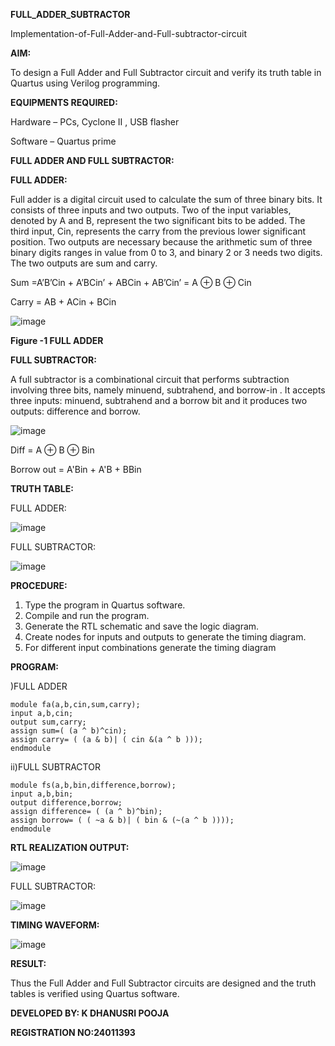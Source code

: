 **FULL_ADDER_SUBTRACTOR**

Implementation-of-Full-Adder-and-Full-subtractor-circuit

**AIM:**

To design a Full Adder and Full Subtractor circuit and verify its truth table in Quartus using Verilog programming.

**EQUIPMENTS REQUIRED:**

Hardware – PCs, Cyclone II , USB flasher

Software – Quartus prime

**FULL ADDER AND FULL SUBTRACTOR:**

**FULL ADDER:**

Full adder is a digital circuit used to calculate the sum of three binary bits. It consists of three inputs and two outputs. Two of the input variables, denoted by A and B, represent the two significant bits to be added. The third input, Cin, represents the carry from the previous lower significant position. Two outputs are necessary because the arithmetic sum of three binary digits ranges in value from 0 to 3, and binary 2 or 3 needs two digits. The two outputs are sum and carry.

Sum =A’B’Cin + A’BCin’ + ABCin + AB’Cin’ = A ⊕ B ⊕ Cin 

Carry = AB + ACin + BCin

![image](https://github.com/naavaneetha/FULL_ADDER_SUBTRACTOR/assets/154305477/0f30ba51-5ffb-4198-845f-18e054f675e7)

**Figure -1 FULL ADDER**

**FULL SUBTRACTOR:**

A full subtractor is a combinational circuit that performs subtraction involving three bits, namely minuend, subtrahend, and borrow-in . It accepts three inputs: minuend, subtrahend and a borrow bit and it produces two outputs: difference and borrow.

![image](https://github.com/naavaneetha/FULL_ADDER_SUBTRACTOR/assets/154305477/02b24f51-ab51-4304-9ad6-7b81ffc1ead5)

Diff = A ⊕ B ⊕ Bin 

Borrow out = A'Bin + A'B + BBin

**TRUTH TABLE:**

FULL ADDER:

![image](https://github.com/user-attachments/assets/de47df46-b5b3-4715-b158-d56a4b83ea90)


FULL SUBTRACTOR:

![image](https://github.com/user-attachments/assets/025b7b50-c883-486e-a9d3-73983b67da89)


**PROCEDURE:**

1. Type the program in Quartus software.
2. Compile and run the program.
3. Generate the RTL schematic and save the logic diagram.
4. Create nodes for inputs and outputs to generate the timing diagram.
5. For different input combinations generate the timing diagram

**PROGRAM:**

)FULL ADDER

    module fa(a,b,cin,sum,carry);
    input a,b,cin;
    output sum,carry;
    assign sum=( (a ^ b)^cin);
    assign carry= ( (a & b)| ( cin &(a ^ b )));
    endmodule

ii)FULL SUBTRACTOR

    module fs(a,b,bin,difference,borrow);
    input a,b,bin;
    output difference,borrow;
    assign difference= ( (a ^ b)^bin);
    assign borrow= ( ( ~a & b)| ( bin & (~(a ^ b ))));
    endmodule




**RTL REALIZATION OUTPUT:**

![image](https://github.com/user-attachments/assets/f1282db9-021d-4963-a8a3-0fef89c86975)

FULL SUBTRACTOR:

![image](https://github.com/user-attachments/assets/c5d54b32-547c-4d2b-bb6c-365127085328)



**TIMING WAVEFORM:**

![image](https://github.com/user-attachments/assets/30c3fcdd-10f8-42d8-8383-e5c2441a576d)


**RESULT:**

Thus the Full Adder and Full Subtractor circuits are designed and the truth tables is verified using Quartus software.

**DEVELOPED BY: K DHANUSRI POOJA**


**REGISTRATION NO:24011393**



